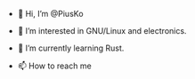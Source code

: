 - 👋 Hi, I’m @PiusKo
 
- 👀 I’m interested in GNU/Linux and electronics.
 
- 🌱 I’m currently learning Rust.

- 📫 How to reach me 
